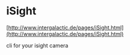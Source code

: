 <!--
id: 3349584548
link: http://tumblr.atmos.org/post/3349584548/isight
slug: isight
date: Thu Feb 17 2011 13:13:33 GMT-0800 (PST)
publish: 2011-02-017
tags: 
title: iSight
-->


iSight
======

[http://www.intergalactic.de/pages/iSight.html](http://www.intergalactic.de/pages/iSight.html)

cli for your isight camera

